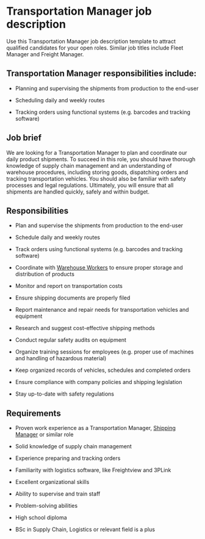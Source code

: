 # Transportation Manager job description
Use this Transportation Manager job description template to attract qualified candidates for your open roles. Similar job titles include Fleet Manager and Freight Manager.


## Transportation Manager responsibilities include:
* Planning and supervising the shipments from production to the end-user

* Scheduling daily and weekly routes

* Tracking orders using functional systems (e.g. barcodes and tracking software)


## Job brief

We are looking for a Transportation Manager to plan and coordinate our daily product shipments.
To succeed in this role, you should have thorough knowledge of supply chain management and an understanding of warehouse procedures, including storing goods, dispatching orders and tracking transportation vehicles. You should also be familiar with safety processes and legal regulations.
Ultimately, you will ensure that all shipments are handled quickly, safely and within budget.


## Responsibilities

* Plan and supervise the shipments from production to the end-user

* Schedule daily and weekly routes

* Track orders using functional systems (e.g. barcodes and tracking software)

* Coordinate with <a href="https://resources.workable.com/warehouse-worker-job-description" target="_blank">Warehouse Workers</a> to ensure proper storage and distribution of products

* Monitor and report on transportation costs

* Ensure shipping documents are properly filed

* Report maintenance and repair needs for transportation vehicles and equipment

* Research and suggest cost-effective shipping methods

* Conduct regular safety audits on equipment

* Organize training sessions for employees (e.g. proper use of machines and handling of hazardous material)

* Keep organized records of vehicles, schedules and completed orders

* Ensure compliance with company policies and shipping legislation

* Stay up-to-date with safety regulations


## Requirements

* Proven work experience as a Transportation Manager, <a href="https://resources.workable.com/shipping-manager-job-description" target="_blank">Shipping Manager</a> or similar role

* Solid knowledge of supply chain management

* Experience preparing and tracking orders

* Familiarity with logistics software, like Freightview and 3PLink

* Excellent organizational skills

* Ability to supervise and train staff

* Problem-solving abilities

* High school diploma

* BSc in Supply Chain, Logistics or relevant field is a plus
